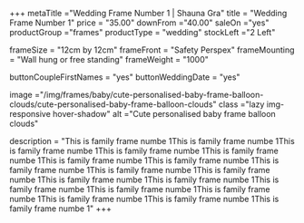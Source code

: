 +++
metaTitle ="Wedding Frame Number 1 | Shauna Gra"
title = "Wedding Frame Number 1"
price = "35.00"
downFrom ="40.00"
saleOn ="yes"
productGroup ="frames"
productType = "wedding"
stockLeft ="2 Left"

frameSize = "12cm by 12cm"
frameFront = "Safety Perspex"
frameMounting = "Wall hung or free standing"
frameWeight = "1000"

buttonCoupleFirstNames = "yes"
buttonWeddingDate = "yes"

image ="/img/frames/baby/cute-personalised-baby-frame-balloon-clouds/cute-personalised-baby-frame-balloon-clouds"
class ="lazy img-responsive hover-shadow"
alt ="Cute personalised baby frame balloon clouds"

description = "This is family frame numbe 1This is family frame numbe 1This is family frame numbe 1This is family frame numbe 1This is family frame numbe 1This is family frame numbe 1This is family frame numbe 1This is family frame numbe 1This is family frame numbe 1This is family frame numbe 1This is family frame numbe 1This is family frame numbe 1This is family frame numbe 1This is family frame numbe 1This is family frame numbe 1This is family frame numbe 1This is family frame numbe 1This is family frame numbe 1"
+++